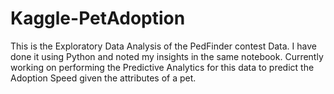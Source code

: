 # Kaggle-PetAdoption
This is the Exploratory Data Analysis of the PedFinder contest Data. I have done it using Python and noted my insights in the same notebook. 
Currently working on performing the Predictive Analytics for this data to predict the Adoption Speed given the attributes of a pet.
